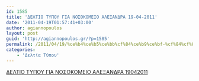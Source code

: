 ```yaml
---
id: 1585
title: 'ΔΕΛΤΙΟ ΤΥΠΟΥ ΓΙΑ ΝΟΣΟΚΟΜΕΙΟ ΑΛΕΞΑΝΔΡΑ 19-04-2011'
date: '2011-04-19T01:57:41+03:00'
author: agiannopoulos
layout: post
guid: 'http://agiannopoulos.gr/?p=1585'
permalink: /2011/04/19/%ce%b4%ce%b5%ce%bb%cf%84%ce%b9%ce%bf-%cf%84%cf%85%cf%80%ce%bf%cf%85-%ce%b3%ce%b9%ce%b1-%ce%bd%ce%bf%cf%83%ce%bf%ce%ba%ce%bf%ce%bc%ce%b5%ce%b9%ce%bf-%ce%b1%ce%bb%ce%b5%ce%be%ce%b1%ce%bd%ce%b4%cf%81/
categories:
    - 'Δελτία Τύπου'
---
```


[ΔΕΛΤΙΟ ΤΥΠΟΥ ΓΙΑ ΝΟΣΟΚΟΜΕΙΟ ΑΛΕΞΑΝΔΡΑ 19042011](http://localhost:8000/wp-content/uploads/2012/04/ceb4ceb5cebbcf84ceb9cebf-cf84cf85cf80cebfcf85-ceb3ceb9ceb1-cebdcebfcf83cebfcebacebfcebcceb5ceb9cebf-ceb1cebbceb5cebeceb1cebdceb4cf81.doc)